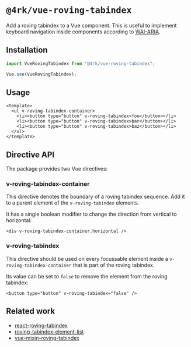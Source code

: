 # `@4rk/vue-roving-tabindex`

Add a roving tabindex to a Vue component. This is useful to implement keyboard navigation inside components according to [WAI-ARIA](https://www.w3.org/TR/wai-aria-practices/#kbd_general_within).

## Installation

```javascript
import VueRovingTabindex from "@4rk/vue-roving-tabindex";

Vue.use(VueRovingTabindex);
```

## Usage

```vue
<template>
  <ul v-roving-tabindex-container>
    <li><button type="button" v-roving-tabindex>foo</button></li>
    <li><button type="button" v-roving-tabindex>bar</button></li>
    <li><button type="button" v-roving-tabindex>baz</button></li>
  </ul>
</template>
```

## Directive API

The package provides two Vue directives:

### v-roving-tabindex-container

This directive denotes the boundary of a roving tabindex sequence. Add it to a parent element of the `v-roving-tabindex` elements.

It has a single boolean modifier to change the direction from vertical to horizontal:

```vue
<div v-roving-tabindex-container.horizontal />
```

### v-roving-tabindex

This directive should be used on every focussable element inside a `v-roving-tabindex-container` that is part of the roving tabindex.

Its value can be set to `false` to remove the element from the roving tabindex:

```vue
<button type="button" v-roving-tabindex="false" />
```

## Related work

- [react-roving-tabindex](https://github.com/stevejay/react-roving-tabindex)
- [roving-tabindex-element-list](https://github.com/tajakobsen/roving-tabindex-element-list)
- [vue-mixin-roving-tabindex](https://github.com/tajakobsen/vue-mixin-roving-tabindex)
